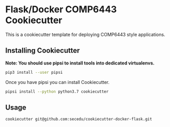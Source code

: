 # Flask/Docker COMP6443 Cookiecutter

This is a cookiecutter template for deploying COMP6443 style applications.

## Installing Cookiecutter

**Note: You should use pipsi to install tools into dedicated virtualenvs.**

```bash
pip3 install --user pipsi
```

Once you have pipsi you can install Cookiecutter.

```bash
pipsi install --python python3.7 cookiecutter
```

## Usage

```bash
cookiecutter git@github.com:secedu/cookiecutter-docker-flask.git
```
